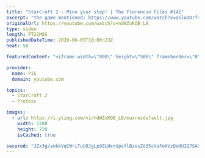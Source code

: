 ```yaml
---
title: "StarCraft 2 - Mine your step! | The Florencio Files #141"
excerpt: "the game mentioned: https://www.youtube.com/watch?v=oSloDDrf42M     I cast one of the mysterious and deranged builds of the one and only Florencio, the dude that invented the proxy nexus recall rush.  Florencios Twitch: https://www.twitch.tv/florenciosc Florencios Youtube: https://www.youtube.com/channel/UCPVDzgavABEYvzf6ABjgSVA"
originalUrl: https://youtube.com/watch?v=ndWZuKOB_L8
type: video
length: PT21M8S
publishedDateTime: 2020-06-05T10:00:23Z
heat: 50

featuredContent: "<iframe width=\"800\" height=\"500\" frameborder=\"0\" src=\"https://www.youtube.com/embed/ndWZuKOB_L8\" allow=\"accelerometer; autoplay; encrypted-media; gyroscope; picture-in-picture\" allowfullscreen></iframe>"

provider:
  name: PiG
  domain: youtube.com

topics:
  - StarCraft 2
  - Protoss

images:
  - url: https://i.ytimg.com/vi/ndWZuKOB_L8/maxresdefault.jpg
    width: 1280
    height: 720
    isCached: true

secured: "JZx3g/ankkVqCWriTuU9JgLp9ZLHx+UpsflBzesZd35cVaFoHVzQeHUIQ7SAXu7z90vl+q8aJkpWJ9g1STry1TFP/gCt2Qvr+VYfSg3Z7Dh9OE/fVMWEqJTUoP+TmtP0MXrRnFEIgrIZ9mXGETxvdD7NPH7oT4OoYLJkKvrDJVVf12Fzo4tJ2YKUKS3rSY/8n1Nx8lSCCixX9q9ucXaM/MPOrQ5PpYxjC5rY0ckNc2KOEP6oz07QJ6qU0DpPyH8t6OpWTGoQcb9uwR//pddwSjkgMlJVDfo1c/IFBQySy3K3xkfPm4tUl5P1a0J2EwXLdhlLwjm8ixw6a4Dw8J3HMR4LRJpNzVs7x/RumkXwVrc4iFy0Z15GM3llefV3YTVrzvthYp1hQaL4ZOkpgLbbR5cN4Wa+qZ1pktKzAnKJ/1c=;6ZPxGGY1Z0eqIW58MDABzQ=="
---
```


